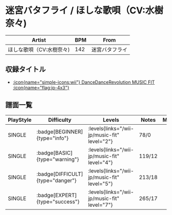 # 迷宮バタフライ / ほしな歌唄（CV:水樹奈々)

|Artist|BPM|From|
|------|---|----|
|ほしな歌唄（CV:水樹奈々)|142|迷宮バタフライ|

## 収録タイトル

- [:icon{name="simple-icons:wii"} DanceDanceRevolution MUSIC FIT :icon{name="flag:jp-4x3"}](/wii-jp/music-fit)

## 譜面一覧

|PlayStyle|Difficulty|Levels|Notes|Movie|
|---------|----------|------|-----|-----|
|SINGLE| :badge[BEGINNER]{type="info"}| :levels{links="/wii-jp/music-fit" level="2"}|78/0||
|SINGLE| :badge[BASIC]{type="warning"}| :levels{links="/wii-jp/music-fit" level="4"}|119/12||
|SINGLE| :badge[DIFFICULT]{type="danger"}| :levels{links="/wii-jp/music-fit" level="5"}|213/18||
|SINGLE| :badge[EXPERT]{type="success"}| :levels{links="/wii-jp/music-fit" level="7"}|265/17||

